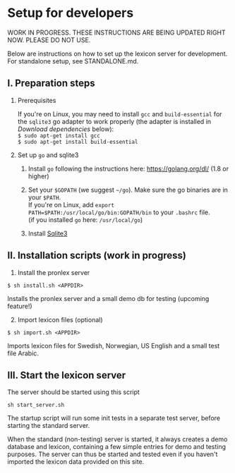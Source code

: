 # Setup for developers

WORK IN PROGRESS. THESE INSTRUCTIONS ARE BEING UPDATED RIGHT NOW. PLEASE DO NOT USE.


Below are instructions on how to set up the lexicon server for development. For standalone setup, see STANDALONE.md.

## I. Preparation steps

1. Prerequisites

     If you're on Linux, you may need to install `gcc` and `build-essential` for the `sqlite3` go adapter to work properly (the adapter is installed in _Download dependencies_ below):   
     `$ sudo apt-get install gcc`   
     `$ sudo apt-get install build-essential`

2. Set up `go` and sqlite3

     1. Install `go` following the instructions here: https://golang.org/dl/ (1.8 or higher)

     2. Set your `$GOPATH` (we suggest `~/go`). Make sure the go binaries are in your `$PATH`.  
        If you're on Linux, add `export PATH=$PATH:/usr/local/go/bin:GOPATH/bin` to your `.bashrc` file.  
        (if you installed `go` here: `/usr/local/go`)

     3. Install [Sqlite3](https://www.sqlite.org/)


## II. Installation scripts (work in progress)

1. Install the pronlex server

`$ sh install.sh <APPDIR>`

Installs the pronlex server and a small demo db for testing (upcoming feature!)


2. Import lexicon files (optional)

`$ sh import.sh <APPDIR>`   

Imports lexicon files for Swedish, Norwegian, US English and a small test file Arabic.


## III. Start the lexicon server
The server should be started using this script

`sh start_server.sh`

The startup script will run some init tests in a separate test server, before starting the standard server.

When the standard (non-testing) server is started, it always creates a demo database and lexicon, containing a few simple entries for demo and testing purposes. The server can thus be started and tested even if you haven't imported the lexicon data provided on this site.

